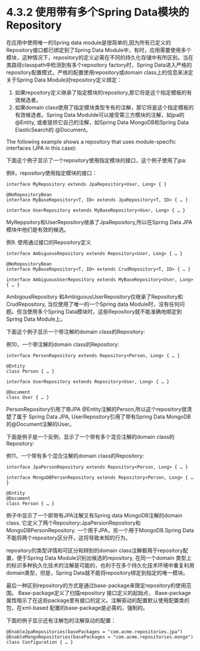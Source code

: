 # 4.3.2 使用带有多个Spring Data模块的Repository

在应用中使用唯一的Spring data module是很简单的,因为所有已定义的Repository接口都已绑定到了Spring Data Module中，有时，应用需要使用多个模块，这种情况下，repository的定义必需在不同的持久化存储中有所区别。当在类路径classpath中检测到有多个repository factory时，Spring Data进入严格的repository配置模式，严格的配置使用repository或domain class上的信息来决定关于Spring Data Module对repository定义绑定：

1. 如果repository定义继承了指定模块的repository,那它将是这个指定模板的有效候选者。
2. 如果domain class使用了指定模块类型专有的注解，那它将是这个指定模板的有效候选者。Spring Data Modulde可以接受第三方模块的注解，如jpa的@Entity, 或者提供它自己的注解，如Spring Data MongoDB和Spring Data ElasticSearch的 @Document。

The following example shows a repository that uses module-specific interfaces \(JPA in this case\):

下面这个例子显示了一个repository使用指定模块的接口，这个例子使用了jpa:

例8，repository使用指定模块的接口：

```text
interface MyRepository extends JpaRepository<User, Long> { }

@NoRepositoryBean
interface MyBaseRepository<T, ID> extends JpaRepository<T, ID> { … }

interface UserRepository extends MyBaseRepository<User, Long> { … }
```

MyReppsitory和UserRepository继承了JpaRepository,所以在Spring Data JPA 模块中他们是有效的候选。

例9. 使用通过接口的Repository定义

```text
interface AmbiguousRepository extends Repository<User, Long> { … }

@NoRepositoryBean
interface MyBaseRepository<T, ID> extends CrudRepository<T, ID> { … }

interface AmbiguousUserRepository extends MyBaseRepository<User, Long> { … }
```

AmbigousRepository 和AmbiguousUserRepository仅继承了Repository和CrudRepository, 当仅使用了唯一的一个Spring data Module时，没有任何问题。但当使用多个Spring Data模块时，这些Repository就不能准确地绑定到Spring Data Module上。

下面这个例子显示一个带注解的domain class的Repository:

例10，一个带注解的domain class的Repository:

```text
interface PersonRepository extends Repository<Person, Long> { … }

@Entity
class Person { … }

interface UserRepository extends Repository<User, Long> { … }

@Document
class User { … }
```

PersonRepository引用了带JPA @Entity注解的Person,所以这个repository很清楚了属于 Spring Data JPA, UserRepository引用了带有Spring Data MongoDB的@Document注解的User。

下面是例子是一个反例，显示了一个带有多个混合注解的domain class的Repository:

例11，一个带有多个混合注解的domain class的Repository:

```text
interface JpaPersonRepository extends Repository<Person, Long> { … }

interface MongoDBPersonRepository extends Repository<Person, Long> { … }

@Entity
@Document
class Person { … }
```

例子中显示了一个即带有JPA注解又有Spring data MongoDB注解的domain class. 它定义了两个Repository:JpaPersionRepository和MongoDBPersonRepository. 一个用于JPA，另一个用于MongoDB.Spring Data不能将两个repository区分开，这将导致未知的行为。

repository的类型详情和可区分和辨别的domain class注解都用于repository配置，便于Spring Data Module识别出候选的repository, 在同一个domain 类型上的标识多种执久化技术的注解是可能的，也利于在多个持久化技术环境中重复利用domain类型，但是，Spring Data就不能将repository绑定到指定的唯一模块。

最后一种区别repository的方式是通过base-package来限定repository的使用范围。 Base-package定义了扫描repository 接口定义的起始点， Base-package属性暗示了在这些package里有接口的定义。注解驱动的配置默认使用配置类的包，在xml-based 配置的base-package是必需的，强制的。

下面的例子显示还有注解包的注解驱动的配置：

```text
@EnableJpaRepositories(basePackages = "com.acme.repositories.jpa")
@EnableMongoRepositories(basePackages = "com.acme.repositories.mongo")
class Configuration { … }
```










